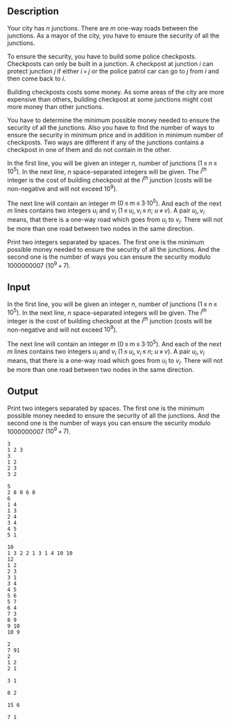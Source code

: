 ## Description

<div><p>Your city has <span class="tex-span"><i>n</i></span> junctions. There are <span class="tex-span"><i>m</i></span> <span class="tex-font-style-bf">one-way</span> roads between the junctions. As a mayor of the city, you have to ensure the security of all the junctions.</p><p>To ensure the security, you have to build some police checkposts. Checkposts can only be built in a junction. A checkpost at junction <span class="tex-span"><i>i</i></span> can protect junction <span class="tex-span"><i>j</i></span> if either <span class="tex-span"><i>i</i> = <i>j</i></span> or the police patrol car can go to <span class="tex-span"><i>j</i></span> from <span class="tex-span"><i>i</i></span> and then come back to <span class="tex-span"><i>i</i></span>.</p><p>Building checkposts costs some money. As some areas of the city are more expensive than others, building checkpost at some junctions might cost more money than other junctions.</p><p>You have to determine the minimum possible money needed to ensure the security of all the junctions. Also you have to find the number of ways to ensure the security in minimum price and <span class="tex-font-style-bf">in addition in minimum number of checkposts</span>. Two ways are different if any of the junctions contains a checkpost in one of them and do not contain in the other.</p></div><div class="input-specification"><p>In the first line, you will be given an integer <span class="tex-span"><i>n</i></span>, number of junctions <span class="tex-span">(1 ≤ <i>n</i> ≤ 10<sup class="upper-index">5</sup>)</span>. In the next line, <span class="tex-span"><i>n</i></span> space-separated integers will be given. The <span class="tex-span"><i>i</i><sup class="upper-index"><i>th</i></sup></span> integer is the cost of building checkpost at the <span class="tex-span"><i>i</i><sup class="upper-index"><i>th</i></sup></span> junction (costs will be non-negative and will not exceed <span class="tex-span">10<sup class="upper-index">9</sup></span>).</p><p>The next line will contain an integer <span class="tex-span"><i>m</i>&nbsp;(0 ≤ <i>m</i> ≤ 3·10<sup class="upper-index">5</sup>)</span>. And each of the next <span class="tex-span"><i>m</i></span> lines contains two integers <span class="tex-span"><i>u</i><sub class="lower-index"><i>i</i></sub></span> and <span class="tex-span"><i>v</i><sub class="lower-index"><i>i</i></sub>&nbsp;(1 ≤ <i>u</i><sub class="lower-index"><i>i</i></sub>, <i>v</i><sub class="lower-index"><i>i</i></sub> ≤ <i>n</i>;&nbsp;<i>u</i> ≠ <i>v</i>)</span>. A pair <span class="tex-span"><i>u</i><sub class="lower-index"><i>i</i></sub>, <i>v</i><sub class="lower-index"><i>i</i></sub></span> means, that there is a one-way road which goes from <span class="tex-span"><i>u</i><sub class="lower-index"><i>i</i></sub></span> to <span class="tex-span"><i>v</i><sub class="lower-index"><i>i</i></sub></span>. There will not be more than one road between two nodes in the same direction.</p></div><div class="output-specification"><p>Print two integers separated by spaces. The first one is the minimum possible money needed to ensure the security of all the junctions. And the second one is the number of ways you can ensure the security modulo <span class="tex-span">1000000007</span> <span class="tex-span">(10<sup class="upper-index">9</sup> + 7)</span>.</p></div>

## Input

<p>In the first line, you will be given an integer <span class="tex-span"><i>n</i></span>, number of junctions <span class="tex-span">(1 ≤ <i>n</i> ≤ 10<sup class="upper-index">5</sup>)</span>. In the next line, <span class="tex-span"><i>n</i></span> space-separated integers will be given. The <span class="tex-span"><i>i</i><sup class="upper-index"><i>th</i></sup></span> integer is the cost of building checkpost at the <span class="tex-span"><i>i</i><sup class="upper-index"><i>th</i></sup></span> junction (costs will be non-negative and will not exceed <span class="tex-span">10<sup class="upper-index">9</sup></span>).</p><p>The next line will contain an integer <span class="tex-span"><i>m</i>&nbsp;(0 ≤ <i>m</i> ≤ 3·10<sup class="upper-index">5</sup>)</span>. And each of the next <span class="tex-span"><i>m</i></span> lines contains two integers <span class="tex-span"><i>u</i><sub class="lower-index"><i>i</i></sub></span> and <span class="tex-span"><i>v</i><sub class="lower-index"><i>i</i></sub>&nbsp;(1 ≤ <i>u</i><sub class="lower-index"><i>i</i></sub>, <i>v</i><sub class="lower-index"><i>i</i></sub> ≤ <i>n</i>;&nbsp;<i>u</i> ≠ <i>v</i>)</span>. A pair <span class="tex-span"><i>u</i><sub class="lower-index"><i>i</i></sub>, <i>v</i><sub class="lower-index"><i>i</i></sub></span> means, that there is a one-way road which goes from <span class="tex-span"><i>u</i><sub class="lower-index"><i>i</i></sub></span> to <span class="tex-span"><i>v</i><sub class="lower-index"><i>i</i></sub></span>. There will not be more than one road between two nodes in the same direction.</p>

## Output

<p>Print two integers separated by spaces. The first one is the minimum possible money needed to ensure the security of all the junctions. And the second one is the number of ways you can ensure the security modulo <span class="tex-span">1000000007</span> <span class="tex-span">(10<sup class="upper-index">9</sup> + 7)</span>.</p>





```input1
3
1 2 3
3
1 2
2 3
3 2

```




```input2
5
2 8 0 6 0
6
1 4
1 3
2 4
3 4
4 5
5 1

```




```input3
10
1 3 2 2 1 3 1 4 10 10
12
1 2
2 3
3 1
3 4
4 5
5 6
5 7
6 4
7 3
8 9
9 10
10 9

```




```input4
2
7 91
2
1 2
2 1

```




```output1
3 1

```




```output2
8 2

```




```output3
15 6

```




```output4
7 1

```


